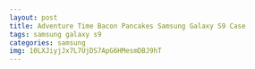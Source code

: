 ```yaml
---
layout: post
title: Adventure Time Bacon Pancakes Samsung Galaxy S9 Case
tags: samsung galaxy s9
categories: samsung
img: 10LXJiyjJx7L7UjDS7ApG6HMesmDBJ9hT
---
```

